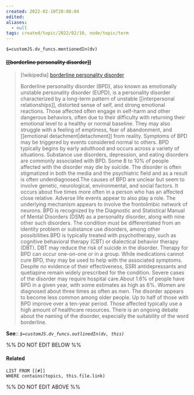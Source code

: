 ```yaml
---
created: 2022-02-10T20:08:04 
edited: 
aliases:
  - null
tags: created/topic/2022/02/10, node/topic/term
---
```

`$=customJS.dv_funcs.mentionedIn(dv)`

#### <s class="topic-title">[[borderline personality disorder]]</s>

> [!wikipedia] [borderline personality disorder](https://en.wikipedia.org/wiki/Borderline%20personality%20disorder)
> 
> Borderline personality disorder (BPD), also known as emotionally unstable personality disorder (EUPD), is a personality disorder characterized by a long-term pattern of unstable [[interpersonal relationships]], distorted sense of self, and strong emotional reactions. Those affected often engage in self-harm and other dangerous behaviors, often due to their difficulty with returning their emotional level to a healthy or normal baseline. They may also struggle with a feeling of emptiness, fear of abandonment, and [[emotional detachment|detachment]] from reality. Symptoms of BPD may be triggered by events considered normal to others. BPD typically begins by early adulthood and occurs across a variety of situations. Substance use disorders, depression, and eating disorders are commonly associated with BPD. Some 8 to 10% of people affected with the disorder may die by suicide. The disorder is often stigmatized in both the media and the psychiatric field and as a result is often underdiagnosed.The causes of BPD are unclear but seem to involve genetic, neurological, environmental, and social factors. It occurs about five times more often in a person who has an affected close relative. Adverse life events appear to also play a role. The underlying mechanism appears to involve the frontolimbic network of neurons. BPD is recognized by the Diagnostic and Statistical Manual of Mental Disorders (DSM) as a personality disorder, along with nine other such disorders. The condition must be differentiated from an identity problem or substance use disorders, among other possibilities.BPD is typically treated with psychotherapy, such as cognitive behavioral therapy (CBT) or dialectical behavior therapy (DBT). DBT may reduce the risk of suicide in the disorder. Therapy for BPD can occur one-on-one or in a group. While medications cannot cure BPD, they may be used to help with the associated symptoms. Despite no evidence of their effectiveness, SSRI antidepressants and quetiapine remain widely prescribed for the condition. Severe cases of the disorder may require hospital care.About 1.6% of people have BPD in a given year, with some estimates as high as 6%. Women are diagnosed about three times as often as men. The disorder appears to become less common among older people. Up to half of those with BPD improve over a ten-year period. Those affected typically use a high amount of healthcare resources. There is an ongoing debate about the naming of the disorder, especially the suitability of the word borderline.
>


**See**::
*`$=customJS.dv_funcs.outlinedIn(dv, this)`*

%% DO NOT EDIT BELOW %%

#### Related 

```dataview
LIST FROM [[#]]
WHERE contains(topics, this.file.link)
```
%% DO NOT EDIT ABOVE %%
